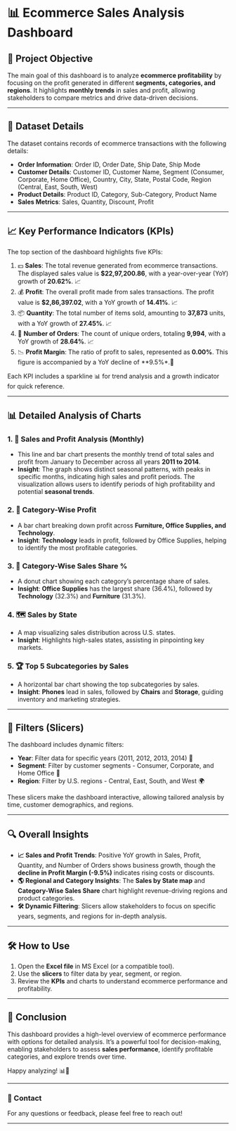 # 📊 Ecommerce Sales Analysis Dashboard

## 🎯 Project Objective

The main goal of this dashboard is to analyze **ecommerce profitability** by focusing on the profit generated in different **segments, categories, and regions**. It highlights **monthly trends** in sales and profit, allowing stakeholders to compare metrics and drive data-driven decisions.

---

## 📄 Dataset Details

The dataset contains records of ecommerce transactions with the following details:

- **Order Information**: Order ID, Order Date, Ship Date, Ship Mode
- **Customer Details**: Customer ID, Customer Name, Segment (Consumer, Corporate, Home Office), Country, City, State, Postal Code, Region (Central, East, South, West)
- **Product Details**: Product ID, Category, Sub-Category, Product Name
- **Sales Metrics**: Sales, Quantity, Discount, Profit

---

## 📈 Key Performance Indicators (KPIs)

The top section of the dashboard highlights five KPIs:

1. 💵 **Sales**: The total revenue generated from ecommerce transactions. The displayed sales value is **$22,97,200.86**, with a year-over-year (YoY) growth of **20.62%**. 📈
2. 💰 **Profit**: The overall profit made from sales transactions. The profit value is **$2,86,397.02**, with a YoY growth of **14.41%**. 📈
3. 📦 **Quantity**: The total number of items sold, amounting to **37,873** units, with a YoY growth of **27.45%**. 📈
4. 📑 **Number of Orders**: The count of unique orders, totaling **9,994**, with a YoY growth of **28.64%**. 📈
5. 📉 **Profit Margin**: The ratio of profit to sales, represented as **0.00%**. This figure is accompanied by a YoY decline of **9.5%*.🔻

Each KPI includes a sparkline 📊 for trend analysis and a growth indicator for quick reference.

---

## 📊 Detailed Analysis of Charts

### 1. 📅 Sales and Profit Analysis (Monthly)
   - This line and bar chart presents the monthly trend of total sales and profit from January to December across all years **2011 to 2014**.
   - **Insight**: The graph shows distinct seasonal patterns, with peaks in specific months, indicating high sales and profit periods. The visualization allows users to identify periods of high profitability and potential **seasonal trends**.

### 2. 📂 Category-Wise Profit
   - A bar chart breaking down profit across **Furniture, Office Supplies, and Technology**.
   - **Insight**: **Technology** leads in profit, followed by Office Supplies, helping to identify the most profitable categories.

### 3. 🥧 Category-Wise Sales Share %
   - A donut chart showing each category’s percentage share of sales.
   - **Insight**: **Office Supplies** has the largest share (36.4%), followed by **Technology** (32.3%) and **Furniture** (31.3%).

### 4. 🗺️ Sales by State
   - A map visualizing sales distribution across U.S. states.
   - **Insight**: Highlights high-sales states, assisting in pinpointing key markets.

### 5. 🏆 Top 5 Subcategories by Sales
   - A horizontal bar chart showing the top subcategories by sales.
   - **Insight**: **Phones** lead in sales, followed by **Chairs** and **Storage**, guiding inventory and marketing strategies.

---

## 🔄 Filters (Slicers)

The dashboard includes dynamic filters:

- **Year**: Filter data for specific years (2011, 2012, 2013, 2014) 📅
- **Segment**: Filter by customer segments - Consumer, Corporate, and Home Office 👥
- **Region**: Filter by U.S. regions - Central, East, South, and West 🌍

These slicers make the dashboard interactive, allowing tailored analysis by time, customer demographics, and regions.

---

## 🔍 Overall Insights

- **📈 Sales and Profit Trends**: Positive YoY growth in Sales, Profit, Quantity, and Number of Orders shows business growth, though the **decline in Profit Margin (-9.5%)** indicates rising costs or discounts.
- **🌎 Regional and Category Insights**: The **Sales by State map** and **Category-Wise Sales Share** chart highlight revenue-driving regions and product categories.
- **🛠️ Dynamic Filtering**: Slicers allow stakeholders to focus on specific years, segments, and regions for in-depth analysis.

---

## 🛠️ How to Use

1. Open the **Excel file** in MS Excel (or a compatible tool).
2. Use the **slicers** to filter data by year, segment, or region.
3. Review the **KPIs** and charts to understand ecommerce performance and profitability.

---

## 🚀 Conclusion

This dashboard provides a high-level overview of ecommerce performance with options for detailed analysis. It’s a powerful tool for decision-making, enabling stakeholders to assess **sales performance**, identify profitable categories, and explore trends over time.

Happy analyzing! 📊🚀

---

### 📧 Contact

For any questions or feedback, please feel free to reach out!

---

